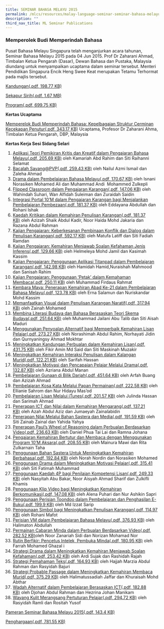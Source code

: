 ```yaml
---
title: SEMINAR BAHASA MELAYU 2015
permalink: /mlcs/resources/malay-language-seminar-seminar-bahasa-melayu-publications/seminar-bahasa-melayu-2015/
description: ""
third_nav_title: ML Seminar Publications
---
```


### Memperolek Budi Memperindah Bahasa

Pusat Bahasa Melayu Singapura telah menganjurkan acara tahunan, Seminar Bahasa Melayu 2015 pada 04 Jun 2015. Prof Dr Zaharani Ahmad, Timbalan Ketua Pengarah (Dasar), Dewan Bahasa dan Pustaka, Malaysia diundang untuk menyampaikan ucaptama dalam seminar tersebut. Menteri Pendidikan Singapura Encik Heng Swee Keat merupakan Tetamu Terhormat pada majlis tersebut.

[Kandungan(.pdf, 198.77 KB)](/files/ml_seminar_content-2015.pdf)

[Sekapur Sirih(.pdf, 1.67 MB)](/files/sekapur_sirih-2015.pdf)

[Program(.pdf, 699.75 KB)](/files/ml_seminar_program-2015.pdf)

  
**Kertas Ucaptama**

[Memperelok Budi Memperindah Bahasa: Kepelbagaian Struktur Cerminan Kecekapan Penutur(.pdf, 343.17 KB)](/files/kertas-ucaptama-2015.pdf) 
Ucaptama, Profesor Dr Zaharani Ahma, Timbalan Ketua Pengarah, DBP, Malaysia

**Kertas Kerja Sesi Sidang Selari**

1.  [Aplikasi Teori Pemikiran Kritis dan Kreatif dalam Pengajaran Bahasa Melayu(.pdf, 205.69 KB)](/files/1_seminarpapers.pdf) oleh Kamariah Abd Rahim dan Siti Raihanni Selamat
2.  [Bacalah Sayang@PVP(.pdf, 259.43 KB)](/files/2_seminarpapers.pdf) oleh Nailul Azmi Ismail dan Zaleha Ahmad
3.  [Drama dalam Pembelajaran Bahasa Melayu(.pdf, 170.67 KB)](/files/3_seminarpapers.pdf) oleh Isnani Norasiken Mohamed Ali dan Muhammad Andi  Mohammed Zulkepli
4.  [Flipped Classroom dalam Pengajaran Karangan(.pdf, 147.06 KB)](/files/4_seminarpapers.pdf) oleh Wahindah Suhari, Wan Alfidah Suleiman dan Zuraidah Saidin
5.  [Integrasi Portal 10’M dalam Pengajaran Karangan bagi Menjalankan Pembelajaran Pembezaan(.pdf, 181.37 KB)](/files/5_seminarpapers.pdf) oleh Eddayana Abdullah dan Rohani Ishak
6.  [Kaedah Kritikan dalam Kemahiran Penulisan Karangan(.pdf, 181.37 KB)](/files/6_seminarpapers.pdf) oleh Azizah Shaik Abdul Kadir, Noor Haida Mohd Jakaria dan Razana Abdul Rahman
7.  [Kajian Pengajaran: Keberkesanan Pembinaan Konflik dan Dialog dalam Penulisan Karangan(.pdf, 592.17 KB)](/files/7_seminarpapers.pdf) oleh Matufa Latiff dan Siti Fadiah Ramdan
8.  [Kajian Pengajaran: Kemahiran Menjawab Soalan Kefahaman Jenis Inferens(.pdf, 129.66 KB)](/files/8_seminarpapers.pdf) oleh Helmeleya Mohd Jamil dan Kasimah Kassim
9.  [Kajian Pengajaran: Penggunaan Aplikasi Titanpad dalam Pembelajaran Karangan(.pdf, 142.98 KB)](/files/9_seminarpapers.pdf) oleh Hamidah Hamid,Nuraishah Mahmood dan Sanisah Rahim
10.  [Kajian Pengajaran: Penggunaan ‘Petak’ dalam Kemahaman Membaca(.pdf, 250.11 KB)](/files/10_seminarpapers.pdf) oleh Muhammad Firdaus Rahmat
11.  [Kembara Maya: Penerapan Kemahiran Abad Ke-21 dalam Pembelajaran Bahasa Melayu(.pdf, 123.78 KB)](/files/11_seminarpapers.pdf) oleh Erna Salamun dan Nuriskandar Mohd Kassim
12.  [Memanfaatkan Visual dalam Penulisan Karangan Naratif(.pdf, 317.94 KB)](/files/12_seminarpapers.pdf) oleh Zainah Mohamed
13.  [Membina Literasi Budaya dan Bahasa Berasaskan Teori Skema Budaya(.pdf, 251.64 KB)](/files/13_seminarpapers.pdf) oleh Muhammad Jailani Abu Talib dan Siti Aisah Maduri
14.  [Menggunakan Penyoalan Alternatif bagi Memperbaik Kemahiran Lisan Pelajar(.pdf, 273.27 KB)](/files/14_seminarpapers.pdf) oleh Norashimah Abdul Rahim, Norhayati Jidin dan Qurnyaningsy Ahmad Mokhtar
15.  [Meningkatkan Kandungan Perbualan dalam Kemahiran Lisan(.pdf, 431.75 KB)](/files/15_seminarpapers.pdf) oleh Fikir Amin Md Said dan Siti Maskinah Muzakir
16.  [Meningkatkan Kemahiran Interaksi Penulisan dalam Kalangan Murid(.pdf, 122.21 KB)](/files/16_seminarpapers.pdf) oleh Sarifah Hassan
17.  [Meningkatkan Motivasi dan Pencapaian Pelajar Melalui Drama(.pdf, 132.87 KB)](/files/17_seminarpapers.pdf) oleh Azriana Abdul Manan
18.  [Pembelajaran Gunaan di Bilik Darjah(.pdf, 451.64 KB)](/files/18_seminarpapers.pdf) oleh Arfah Buang dan Azizah Ahmad
19.  [Pembelajaran Kosa Kata Melalui Papan Permainan(.pdf, 222.58 KB)](/files/19_seminarpapers.pdf) oleh Ellianie Sahrom dan Nur Hidayu Mas’od
20.  [Pembelajaran Lisan Melalui iTunes(.pdf, 201.57 KB)](/files/20_seminarpapers.pdf) oleh Julinda Hassan dan Sarimah Ahmad
21.  [Penerapan ICT dan Nilai dalam Kemahiran Mengarang(.pdf, 137.21 KB)](/files/21_seminarpapers.pdf) oleh Azah Abdul Aziz dan Jumaeyah Zainalabidin
22.  [Penerapan Nilai Melalui Bahan Sastera dan Media(.pdf, 191.59 KB)](/files/22_seminarpapers.pdf) oleh Siti Zainab Zainal dan Yahida Yahya
23.  [Penerapan Paul’s Wheel of Reasoning dalam Perbualan Berdasarkan Video(.pdf, 236.63 KB)](/files/23_seminarpapers.pdf) oleh Daniel Phua Tai Lai dan Ramna Johana
24.  [Pengajaran Kemahiran Bertutur dan Membaca dengan Menggunakan Program 10’M Aksara(.pdf, 208.55 KB)](/files/24_seminarpapers.pdf) oleh Mainura Mawi dan Rita Zulkarnain Taha  
25.  [Penggunaan Bahan Sastera Untuk Meningkatkan Kemahiran Berbahasa(.pdf, 192.84 KB)](/files/25_seminarpapers.pdf) oleh Norah Nordin dan Norasiken Mohamed
26.  [Penggunaan Drama dalam Meningkatkan Motivasi Pelajar(.pdf, 315.41 KB)](/files/26_seminarpapers.pdf) oleh Siti Fatimah Muhammad
27.  [Penggunaan Kaedah 4P bagi Penilaian Kompetensi Lisan(.pdf, 249.33 KB)](/files/27_seminarpapers.pdf) oleh Nasyitah Abu Bakar, Noor Aisyah Ahmad Sharif dan Zulkifli Khamis
28.  [Penggunaan Klip Video bagi Meningkatkan Kemahiran Berkomunikasi(.pdf, 147.08 KB)](/files/28_seminarpapers.pdf) oleh Alena Puhari dan Nur Ashikin Sapri
29.  [Penggunaan Perisian Toondoo dalam Pembelajaran dan Penghasilan E-Buku(.pdf, 199.9 KB)](/files/29_seminarpapers.pdf) oleh Md Izzat Sarip
30.  [Penggunaan Simbol bagi Meningkatkan Penulisan Karangan(.pdf, 114.97 KB)](/files/30_seminarpapers.pdf) oleh Rohani Mafot
31.  [Perisian VM dalam Pembelajaran Bahasa Melayu(.pdf, 376.93 KB)](/files/31_seminarpapers.pdf) oleh Halimaton Abdullah
32.  [Permainan Cabaran Minda dalam Perbualan Berdasarkan Video(.pdf, 282.52 KB)](/files/32_seminarpapers.pdf)oleh Noor Zanariah Sidi dan Norizan Mohamad Nor
33.  [Rutin Berfikir: Pencetus Intelek, Pembuka Minda(.pdf, 180.95 KB)](/files/33_seminarpapers.pdf) oleh Farrah Mohamed Ghazal i
34.  [Strategi Drama dalam Meningkatkan Kemahiran Menjawab Soalan Kefahaman(.pdf, 253.42 KB)](/files/34_seminarpapers.pdf) oleh Ardi Sujak dan Rashidah Rajah
35.  [Strategi Pemahaman Teks(.pdf, 164.93 KB)](/files/35_seminarpapers.pdf) oleh Hajjah Marzia Abdul Rahman dan Rasyidah Bajuri
36.  [Strategi Probable Passage dalam Meningkatkan Kemahiran Membaca Murid(.pdf, 375.29 KB)](/files/36_seminarpapers.pdf) oleh Halimatussadiah Jaffar dan Khuraisah Mohd Abthar
37.  [Wadah Alternatif dalam Pembelajaran Berasaskan ICT(.pdf, 182.88 KB)](/files/37_seminarpapers.pdf) oleh Djohan Abdul Rahman dan Hezrina Johan Manikam
38.  [Wayang Kulit Merangsang Pertuturan Pelajar(.pdf, 294.72 KB)](/files/38_seminarpapers.pdf) oleh Rasyidah Ramli dan Rositah Yusof

[Pameran Seminar Bahasa Melayu 2015(.pdf, 143.4 KB)](/files/pameran-seminar-bahasa-melayu-2015.pdf)

[Penghargaan(.pdf, 781.55 KB)](/files/penghargaan-2015.pdf)